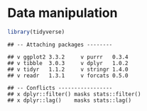 Data manipulation
================

``` r
library(tidyverse)
```

    ## -- Attaching packages --------

    ## v ggplot2 3.3.2     v purrr   0.3.4
    ## v tibble  3.0.3     v dplyr   1.0.2
    ## v tidyr   1.1.2     v stringr 1.4.0
    ## v readr   1.3.1     v forcats 0.5.0

    ## -- Conflicts -----------------
    ## x dplyr::filter() masks stats::filter()
    ## x dplyr::lag()    masks stats::lag()
